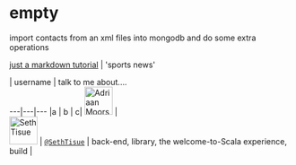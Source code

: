# empty
import contacts from an xml files into mongodb and do some extra operations

[just a markdown tutorial](http://espn.go.com/)  | 'sports news' 

|  username    | talk to me about....  
    ---|---|---
|a                                                |
     b         |  c|
          <img src="https://avatars.githubusercontent.com/adriaanm"     height="50px" title="Adriaan Moors"/>           |                          
<img src="https://avatars.githubusercontent.com/SethTisue"    height="50px" title="Seth Tisue"/>           | [`@SethTisue`](https://github.com/SethTisue)         | back-end, library, the welcome-to-Scala experience, build |
